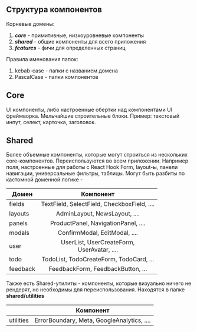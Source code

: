 ## Структура компонентов

Корневые домены:

1. ***core*** - примитивные, низкоуровневые компоненты
2. ***shared*** - общие компоненты для всего приложения
3. ***features*** - фичи для определенных страниц

Правила именования папок:

1. kebab-case - папки с названием домена
2. PascalCase - папки компонентов

## Core

UI компоненты, либо настроенные обертки над компонентами UI фреймворка. Мельчайшие строительные блоки. Пример: текстовый инпут, селект, карточка, заголовок.

## Shared

Более объемные компоненты, которые могут строиться из нескольких core-компонентов. Переиспользуются во всем приложении. Например поля, настроенные для работы с React Hook Form, layout-ы, панели навигации, универсальные фильтры, таблицы.
Могут быть разбиты по кастомной доменной логике -

| Домен    |                    Компонент                    |
|----------|:-----------------------------------------------:|
| fields   |   TextField, SelectField, CheckboxField, ....   |
| layouts  |          AdminLayout, NewsLayout, ....          |
| panels   |       ProductPanel, NavigationPanel, ....       |
| modals   |          ConfirmModal, EditModal, ....          |
| user     | UserList, UserCreateForm, <br/>UserAvatar, .... |
| todo     |     TodoList, TodoCreateForm, TodoCard, ...     |
| feedback |        FeedbackForm, FeedbackButton, ...        |

Также есть Shared-утилиты - компоненты, которые визуально ничего не рендерят, но необходимы для переиспользования. Находятся в папке **shared/utilities**

|           |                  Компонент                  |
|-----------|:-------------------------------------------:|
| utilities | ErrorBoundary, Meta, GoogleAnalytics,  .... |